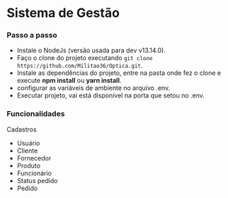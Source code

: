 # Sistema de Gestão

### Passo a passo
- Instale o NodeJs (versão usada para dev v13.14.0).
- Faço o clone do projeto executando `git clone https://github.com/Militao36/Optica.git`.
- Instale as dependências do projeto, entre na pasta onde fez o clone e execute **npm install** ou **yarn install**.
- configurar as variáveis de ambiente no arquivo .env.
- Executar projeto, vai está disponível na porta que setou no .env.


### Funcionalidades
Cadastros
- Usuário
- Cliente
- Fornecedor
- Produto
- Funcionário
- Status pedido
- Pedido


###


